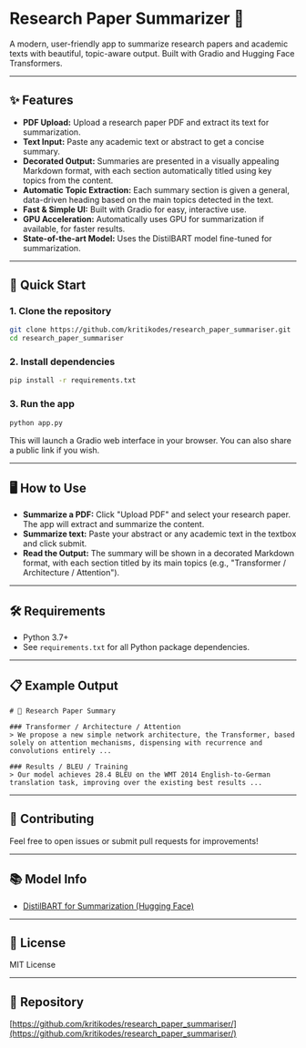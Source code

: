 # Research Paper Summarizer 📄

A modern, user-friendly app to summarize research papers and academic texts with beautiful, topic-aware output. Built with Gradio and Hugging Face Transformers.

---

## ✨ Features
- **PDF Upload:** Upload a research paper PDF and extract its text for summarization.
- **Text Input:** Paste any academic text or abstract to get a concise summary.
- **Decorated Output:** Summaries are presented in a visually appealing Markdown format, with each section automatically titled using key topics from the content.
- **Automatic Topic Extraction:** Each summary section is given a general, data-driven heading based on the main topics detected in the text.
- **Fast & Simple UI:** Built with Gradio for easy, interactive use.
- **GPU Acceleration:** Automatically uses GPU for summarization if available, for faster results.
- **State-of-the-art Model:** Uses the DistilBART model fine-tuned for summarization.

---

## 🚀 Quick Start

### 1. Clone the repository
```bash
git clone https://github.com/kritikodes/research_paper_summariser.git
cd research_paper_summariser
```

### 2. Install dependencies
```bash
pip install -r requirements.txt
```

### 3. Run the app
```bash
python app.py
```
This will launch a Gradio web interface in your browser. You can also share a public link if you wish.

---

## 🖥️ How to Use
- **Summarize a PDF:** Click "Upload PDF" and select your research paper. The app will extract and summarize the content.
- **Summarize text:** Paste your abstract or any academic text in the textbox and click submit.
- **Read the Output:** The summary will be shown in a decorated Markdown format, with each section titled by its main topics (e.g., "Transformer / Architecture / Attention").

---

## 🛠️ Requirements
- Python 3.7+
- See `requirements.txt` for all Python package dependencies.

---

## 📋 Example Output

```
# 📄 Research Paper Summary

### Transformer / Architecture / Attention
> We propose a new simple network architecture, the Transformer, based solely on attention mechanisms, dispensing with recurrence and convolutions entirely ...

### Results / BLEU / Training
> Our model achieves 28.4 BLEU on the WMT 2014 English-to-German translation task, improving over the existing best results ...
```

---

## 🤝 Contributing
Feel free to open issues or submit pull requests for improvements!

---

## 📚 Model Info
- [DistilBART for Summarization (Hugging Face)](https://huggingface.co/sshleifer/distilbart-cnn-12-6)

---

## 📃 License
MIT License

---

## 🔗 Repository

[https://github.com/kritikodes/research_paper_summariser/](https://github.com/kritikodes/research_paper_summariser/)
